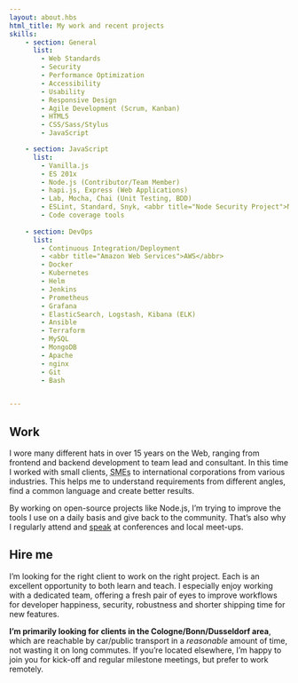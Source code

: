 ```yaml
---
layout: about.hbs
html_title: My work and recent projects
skills:
    - section: General
      list:
        - Web Standards
        - Security
        - Performance Optimization
        - Accessibility
        - Usability
        - Responsive Design
        - Agile Development (Scrum, Kanban)
        - HTML5
        - CSS/Sass/Stylus
        - JavaScript

    - section: JavaScript
      list:
        - Vanilla.js
        - ES 201x
        - Node.js (Contributor/Team Member)
        - hapi.js, Express (Web Applications)
        - Lab, Mocha, Chai (Unit Testing, BDD)
        - ESLint, Standard, Snyk, <abbr title="Node Security Project">NSP</abbr> (Code Quality)
        - Code coverage tools
        
    - section: DevOps
      list:
        - Continuous Integration/Deployment
        - <abbr title="Amazon Web Services">AWS</abbr>
        - Docker
        - Kubernetes
        - Helm
        - Jenkins
        - Prometheus
        - Grafana
        - ElasticSearch, Logstash, Kibana (ELK)
        - Ansible
        - Terraform
        - MySQL
        - MongoDB
        - Apache
        - nginx
        - Git
        - Bash


---
```


## Work

I wore many different hats in over 15 years on the Web, ranging from frontend and backend development to team lead and consultant. In this time I worked with small clients, <abbr title="small and medium enterprises">SMEs</abbr> to international corporations from various industries. This helps me to understand requirements from different angles, find a common language and create better results.

By working on open-source projects like Node.js, I’m trying to improve the tools I use on a daily basis and give back to the community. That’s also why I regularly attend and [speak](/talks/) at conferences and local meet-ups.

## Hire me

I’m looking for the right client to work on the right project. Each is an excellent opportunity to both learn and teach. I especially enjoy working with a dedicated team, offering a fresh pair of eyes to improve workflows for developer happiness, security, robustness and shorter shipping time for new features.

**I’m primarily looking for clients in the Cologne/Bonn/Dusseldorf area**, which are reachable by car/public transport in a _reasonable_ amount of time, not wasting it on long commutes. If you’re located elsewhere, I’m happy to join you for kick-off and regular milestone meetings, but prefer to work remotely.
